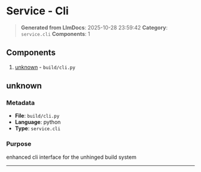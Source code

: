 # Service - Cli

> **Generated from LlmDocs**: 2025-10-28 23:59:42
> **Category**: `service.cli`
> **Components**: 1

## Components

1. [unknown](#unknown) - `build/cli.py`

## unknown

### Metadata

- **File**: `build/cli.py`
- **Language**: python
- **Type**: `service.cli`

### Purpose

enhanced cli interface for the unhinged build system

---

